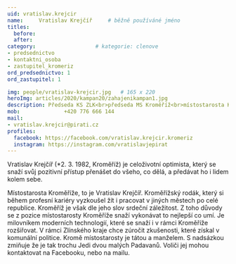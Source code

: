 ```yaml
---
uid: vratislav.krejcir
name:     Vratislav Krejčíř  	# běžně používáné jméno
titles:
  before: 
  after:
category:                   # kategorie: clenove
- predsednictvo
- kontaktni_osoba
- zastupitel_kromeriz
ord_predsednictvo: 1
ord_zastupitel: 1

img: people/vratislav-krejcir.jpg   # 165 x 220
heroImg: articles/2020/kampan20/zahajenikampan1.jpg
description: Předseda KS ZLK<br>předseda MS Kroměříž<br>místostarosta Kroměříže # kratký popis, max 160 znaků
mob:			  +420 776 666 144
mail:
- vratislav.krejcir@pirati.cz
profiles:
  facebook: https://facebook.com/vratislav.krejcir.kromeriz
  instagram: https://instagram.com/vratislavjepirat
---
```


Vratislav Krejčíř (*2. 3. 1982, Kroměříž) je celoživotní optimista, který se snaží svůj pozitivní přístup přenášet do všeho, co dělá, a předávat ho i lidem kolem sebe.

Místostarosta Kroměříže, to je Vratislav Krejčíř. Kroměřížský rodák, který si během profesní kariéry vyzkoušel žít i pracovat v jiných městech po celé republice. Kroměříž je však dle jeho slov srdeční záležitost. Z toho důvody se z pozice místostarosty Kroměříže snaží vykonávat to nejlepší co umí. Je milovníkem moderních technologií, které se snaží i v rámci Kroměříže rozšiřovat. V rámci Zlínského kraje chce zúročit zkušenosti, které získal v komunální politice. Kromě místostarosty je tátou a manželem. S nadsázkou zmiňuje že je tak trochu Jedi dvou malých Padavanů. 
Voliči jej mohou kontaktovat na Facebooku, nebo na mailu. 


